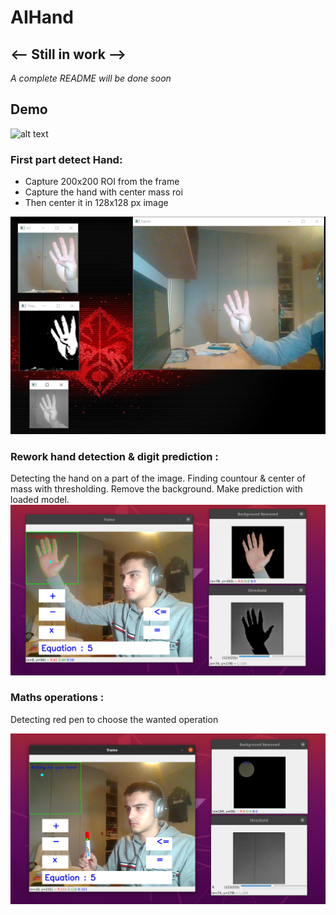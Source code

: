 # AIHand

## <-- Still in work -->

<em> A complete README will be done soon </em>

## Demo

![alt text](img/gi2.gif)


### First part detect Hand:

-   Capture 200x200 ROI from the frame
-   Capture the hand with center mass roi
-   Then center it in 128x128 px image

![alt text](img/capt_center_hand.PNG)

### Rework hand detection & digit prediction :

Detecting the hand on a part of the image.
Finding countour & center of mass with thresholding.
Remove the background.
Make prediction with loaded model. 
![alt text](img/hand.png)

### Maths operations :

Detecting red pen to choose the wanted operation

![alt text](img/pen.png)
